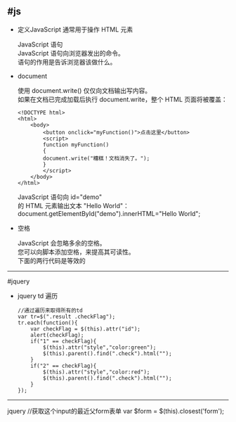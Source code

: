 #js  
-------------------------------------------------------------------------------------------------------    
* 定义JavaScript 通常用于操作 HTML 元素     
  
	JavaScript 语句     
	JavaScript 语句向浏览器发出的命令。      
	语句的作用是告诉浏览器该做什么。      
* document	  
  
	使用 document.write() 仅仅向文档输出写内容。    
	如果在文档已完成加载后执行 document.write，整个 HTML 页面将被覆盖：      
	  
	```  
	<!DOCTYPE html>  
	<html>  
		<body>  
			<button onclick="myFunction()">点击这里</button>  
			<script>  
			function myFunction()  
			{  
			document.write("糟糕！文档消失了。");  
			}  
			</script>  
		</body>  
	</html>  
	```  
	JavaScript 语句向 id="demo"   
	的 HTML 元素输出文本 "Hello World"：  
	document.getElementById("demo").innerHTML="Hello World";  
	  
  
* 空格      
  
	JavaScript 会忽略多余的空格。    
	您可以向脚本添加空格，来提高其可读性。    
	下面的两行代码是等效的    
  
------------------------------------------------------------------------------------------------------------  
#jquery  
  
* jquery td 遍历    
  
	```  
	//通过遍历来取得所有的td  
	var tr=$(".result .checkFlag");  
	tr.each(function(){  
		var checkFlag = $(this).attr("id");  
		alert(checkFlag);  
		if("1" == checkFlag){  
			$(this).attr("style","color:green");  
			$(this).parent().find(".check").html("");  
		}   
		if("2" == checkFlag){  
			$(this).attr("style","color:red");  
			$(this).parent().find(".check").html("");  
		}   
	});  
	```  
  
---------------------------------------------------------------------------------------------------------------
jquery 
	//获取这个input的最近父form表单
	var $form = $(this).closest('form');